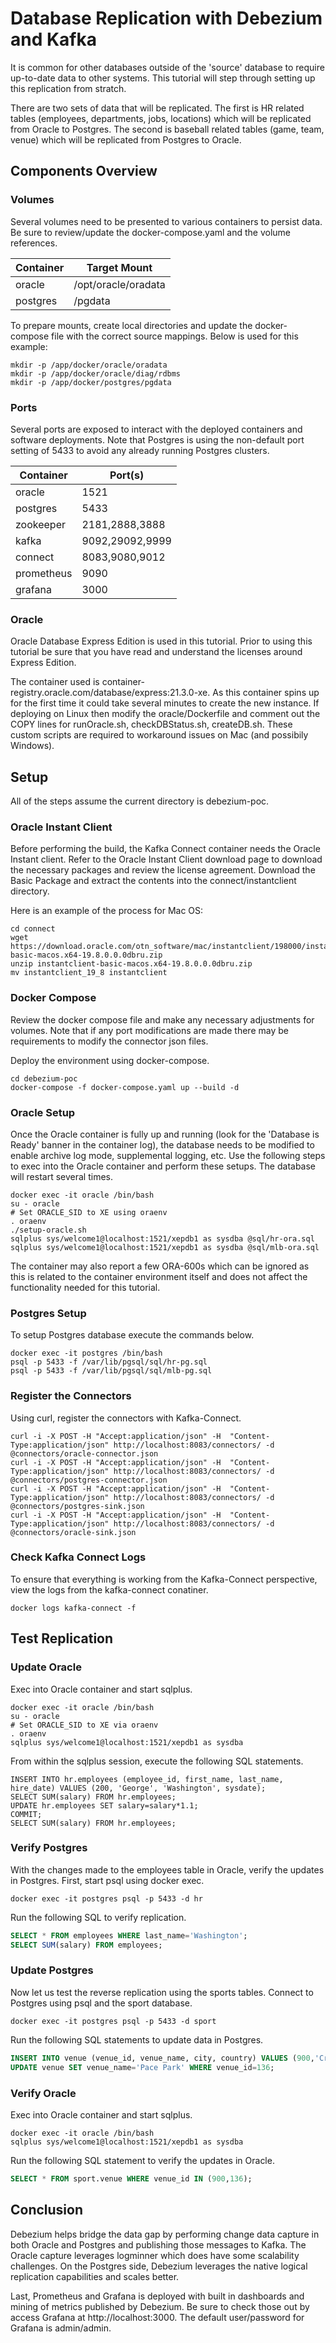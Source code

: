 # Database Replication with Debezium and Kafka

It is common for other databases outside of the 'source' database to require up-to-date data to other systems.  This tutorial will step through setting up this replication from stratch.  

There are two sets of data that will be replicated.  The first is HR related tables (employees, departments, jobs, locations) which will be replicated from Oracle to Postgres.  The second is baseball related tables (game, team, venue) which will be replicated from Postgres to Oracle.

## Components Overview

### Volumes

Several volumes need to be presented to various containers to persist data.  Be sure to review/update the docker-compose.yaml and the volume references.

| Container    | Target Mount         |
|--------------|----------------------|
| oracle       | /opt/oracle/oradata  |
| postgres     | /pgdata              |

To prepare mounts, create local directories and update the docker-compose file with the correct source mappings.  Below is used for this example:

```shell
mkdir -p /app/docker/oracle/oradata
mkdir -p /app/docker/oracle/diag/rdbms
mkdir -p /app/docker/postgres/pgdata
```

### Ports

Several ports are exposed to interact with the deployed containers and software deployments.  Note that Postgres is using the non-default port setting of 5433 to avoid any already running Postgres clusters. 

| Container    | Port(s)         |
|--------------|-----------------|
| oracle       | 1521            |
| postgres     | 5433            |
| zookeeper    | 2181,2888,3888  |
| kafka        | 9092,29092,9999 |
| connect      | 8083,9080,9012  |
| prometheus   | 9090            |
| grafana      | 3000            |

### Oracle

Oracle Database Express Edition is used in this tutorial.  Prior to using this tutorial be sure that you have read and understand the licenses around Express Edition.

The container used is container-registry.oracle.com/database/express:21.3.0-xe.  As this container spins up for the first time it could take several minutes to create the new instance.  If deploying on Linux then modify the oracle/Dockerfile and comment out the COPY lines for runOracle.sh, checkDBStatus.sh, createDB.sh.  These custom scripts are required to workaround issues on Mac (and possibily Windows).

## Setup

All of the steps assume the current directory is debezium-poc.

### Oracle Instant Client

Before performing the build, the Kafka Connect container needs the Oracle Instant client.  Refer to the Oracle Instant Client download page to download the necessary packages and review the license agreement.  Download the Basic Package and extract the contents into the connect/instantclient directory.

Here is an example of the process for Mac OS:

```shell
cd connect
wget https://download.oracle.com/otn_software/mac/instantclient/198000/instantclient-basic-macos.x64-19.8.0.0.0dbru.zip 
unzip instantclient-basic-macos.x64-19.8.0.0.0dbru.zip
mv instantclient_19_8 instantclient
```

### Docker Compose

Review the docker compose file and make any necessary adjustments for volumes.  Note that if any port modifications are made there may be requirements to modify the connector json files.

Deploy the environment using docker-compose.

```shell
cd debezium-poc
docker-compose -f docker-compose.yaml up --build -d
```

### Oracle Setup

Once the Oracle container is fully up and running (look for the 'Database is Ready' banner in the container log), the database needs to be modified to enable archive log mode, supplemental logging, etc.  Use the following steps to exec into the Oracle container and perform these setups.  The database will restart several times.

```shell
docker exec -it oracle /bin/bash
su - oracle
# Set ORACLE_SID to XE using oraenv
. oraenv
./setup-oracle.sh
sqlplus sys/welcome1@localhost:1521/xepdb1 as sysdba @sql/hr-ora.sql
sqlplus sys/welcome1@localhost:1521/xepdb1 as sysdba @sql/mlb-ora.sql 
```

The container may also report a few ORA-600s which can be ignored as this is related to the container environment itself and does not affect the functionality needed for this tutorial.

### Postgres Setup

To setup Postgres database execute the commands below.

```shell
docker exec -it postgres /bin/bash
psql -p 5433 -f /var/lib/pgsql/sql/hr-pg.sql
psql -p 5433 -f /var/lib/pgsql/sql/mlb-pg.sql
```

### Register the Connectors

Using curl, register the connectors with Kafka-Connect.

```shell
curl -i -X POST -H "Accept:application/json" -H  "Content-Type:application/json" http://localhost:8083/connectors/ -d @connectors/oracle-connector.json
curl -i -X POST -H "Accept:application/json" -H  "Content-Type:application/json" http://localhost:8083/connectors/ -d @connectors/postgres-connector.json
curl -i -X POST -H "Accept:application/json" -H  "Content-Type:application/json" http://localhost:8083/connectors/ -d @connectors/postgres-sink.json
curl -i -X POST -H "Accept:application/json" -H  "Content-Type:application/json" http://localhost:8083/connectors/ -d @connectors/oracle-sink.json
```

### Check Kafka Connect Logs

To ensure that everything is working from the Kafka-Connect perspective, view the logs from the kafka-connect conatiner.

```shell
docker logs kafka-connect -f
```

## Test Replication

### Update Oracle

Exec into Oracle container and start sqlplus.

```shell
docker exec -it oracle /bin/bash
su - oracle
# Set ORACLE_SID to XE via oraenv
. oraenv
sqlplus sys/welcome1@localhost:1521/xepdb1 as sysdba
```

From within the sqlplus session, execute the following SQL statements.

```shell
INSERT INTO hr.employees (employee_id, first_name, last_name, hire_date) VALUES (200, 'George', 'Washington', sysdate);
SELECT SUM(salary) FROM hr.employees;
UPDATE hr.employees SET salary=salary*1.1;
COMMIT;
SELECT SUM(salary) FROM hr.employees;
```

### Verify Postgres

With the changes made to the employees table in Oracle, verify the updates in Postgres.  First, start psql using docker exec.

```shell
docker exec -it postgres psql -p 5433 -d hr
```

Run the following SQL to verify replication.

```sql
SELECT * FROM employees WHERE last_name='Washington';
SELECT SUM(salary) FROM employees;
```

### Update Postgres

Now let us test the reverse replication using the sports tables.  Connect to Postgres using psql and the sport database.

```shell
docker exec -it postgres psql -p 5433 -d sport
```

Run the following SQL statements to update data in Postgres.

```sql
INSERT INTO venue (venue_id, venue_name, city, country) VALUES (900,'Crunchy Park', 'Jacksonville, FL', 'USA');
UPDATE venue SET venue_name='Pace Park' WHERE venue_id=136;
```

### Verify Oracle

Exec into Oracle container and start sqlplus.

```shell
docker exec -it oracle /bin/bash
sqlplus sys/welcome1@localhost:1521/xepdb1 as sysdba
```

Run the following SQL statement to verify the updates in Oracle.

```sql
SELECT * FROM sport.venue WHERE venue_id IN (900,136);
```

## Conclusion

Debezium helps bridge the data gap by performing change data capture in both Oracle and Postgres and publishing those messages to Kafka.  The Oracle capture leverages logminner which does have some scalability challenges.  On the Postgres side, Debezium leverages the native logical replication capabilities and scales better.

Last, Prometheus and Grafana is deployed with built in dashboards and mining of metrics published by Debezium.  Be sure to check those out by access Grafana at http://localhost:3000.  The default user/password for Grafana is admin/admin.
